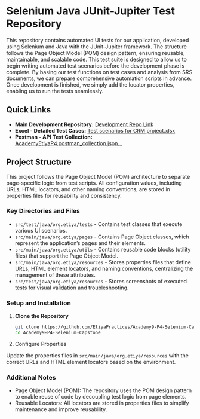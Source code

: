 # Selenium Java JUnit-Jupiter Test Repository

This repository contains automated UI tests for our application, developed using Selenium and Java with the JUnit-Jupiter framework. The structure follows the Page Object Model (POM) design pattern, ensuring reusable, maintainable, and scalable code. This test suite is designed to allow us to begin writing automated test scenarios before the development phase is complete. By basing our test functions on test cases and analysis from SRS documents, we can prepare comprehensive automation scripts in advance. Once development is finished, we simply add the locator properties, enabling us to run the tests seamlessly.

## Quick Links

- **Main Development Repository:** [Development Repo Link](https://github.com/etiya-9-pair4/telco-crm-pair4)
- **Excel - Detailed Test Cases:** [Test scenarios for CRM project.xlsx](https://github.com/user-attachments/files/17678404/Test.scenarios.for.CRM.project.xlsx)
- **Postman - API Test Collection:** [AcademyEtiyaP4.postman_collection.json…](https://github.com/EtiyaPractices/Academy9-P4-Selenium-Capstone/blob/master/AcademyEtiyaP4.postman_collection.json)



## Project Structure

This project follows the Page Object Model (POM) architecture to separate page-specific logic from test scripts. All configuration values, including URLs, HTML locators, and other naming conventions, are stored in properties files for reusability and consistency.

### Key Directories and Files

- `src/test/java/org.etiya/tests` - Contains test classes that execute various UI scenarios.
- `src/main/java/org.etiya/pages` - Contains Page Object classes, which represent the application’s pages and their elements.
- `src/main/java/org.etiya/utils` - Contains reusable code blocks (utility files) that support the Page Object Model.
- `src/main/java/org.etiya/resources` - Stores properties files that define URLs, HTML element locators, and naming conventions, centralizing the management of these attributes.
- `src/test/java/org.etiya/resources` - Stores screenshots of executed tests for visual validation and troubleshooting.

### Setup and Installation

1. **Clone the Repository**
   ```bash
   git clone https://github.com/EtiyaPractices/Academy9-P4-Selenium-Capstone.git
   cd Academy9-P4-Selenium-Capstone
   ```

2. Configure Properties

Update the properties files in `src/main/java/org.etiya/resources` with the correct URLs and HTML element locators based on the environment.


### Additional Notes
- Page Object Model (POM): The repository uses the POM design pattern to enable reuse of code by decoupling test logic from page elements.
- Reusable Locators: All locators are stored in properties files to simplify maintenance and improve reusability.
